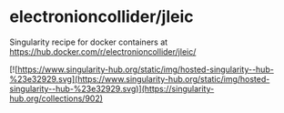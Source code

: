 # electronioncollider/jleic
Singularity recipe for docker containers at https://hub.docker.com/r/electronioncollider/jleic/

[![https://www.singularity-hub.org/static/img/hosted-singularity--hub-%23e32929.svg](https://www.singularity-hub.org/static/img/hosted-singularity--hub-%23e32929.svg)](https://singularity-hub.org/collections/902)

